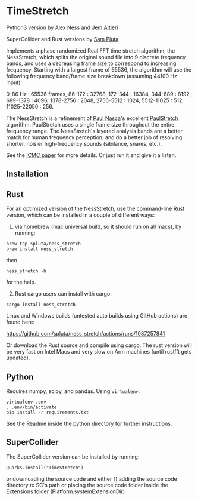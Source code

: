 # TimeStretch

Python3 version by [Alex Ness](alexness.bandcamp.com) and [Jem Altieri](https://www.jem.space/)

SuperCollider and Rust versions by [Sam Pluta](sampluta.com)

Implements a phase randomized Real FFT time stretch algorithm, the NessStretch, which splits the original sound file into 9 discrete frequency bands, and uses a decreasing frame size to correspond to increasing frequency. Starting with a largest frame of 65536, the algorithm will use the following frequency band/frame size breakdown (assuming 44100 Hz input):

0-86 Hz : 65536 frames,
86-172 : 32768,
172-344 : 16384,
344-689 : 8192,
689-1378 : 4096,
1378-2756 : 2048,
2756-5512 : 1024,
5512-11025 : 512,
11025-22050 : 256.

The NessStretch is a refinement of [Paul Nasca](http://www.paulnasca.com/)'s excellent [PaulStretch](http://hypermammut.sourceforge.net/paulstretch/) algorithm.  PaulStretch uses a single frame size throughout the entire frequency range.  The NessStretch's layered analysis bands are a better match for human frequency perception, and do a better job of resolving shorter, noisier high-frequency sounds (sibilance, snares, etc.).

See the [ICMC paper](https://github.com/spluta/TimeStretch/blob/main/NessStretchICMC_Final.pdf) for more details. Or just run it and give it a listen.

## Installation

## Rust

For an optimized version of the NessStretch, use the command-line Rust version, which can be installed in a couple of different ways:

1) via homebrew (mac universal build, so it should run on all macs), by running:

```
brew tap spluta/ness_stretch
brew install ness_stretch
```
then
```
ness_stretch -h
```
for the help.

2) Rust cargo users can install with cargo:

```
cargo install ness_stretch
```

Linux and Windows builds (untested auto builds using GitHub actions) are found here:

https://github.com/spluta/ness_stretch/actions/runs/1087257841

Or download the Rust source and compile using cargo. The rust version will be very fast on Intel Macs and very slow on Arm machines (until rustfft gets updated).

## Python

Requires numpy, scipy, and pandas. Using `virtualenv`:

```
virtualenv .env
. .env/bin/activate
pip install -r requirements.txt
```

See the Readme inside the python directory for further instructions.

## SuperCollider

The SuperCollider version can be installed by running:

```
Quarks.install("TimeStretch")
```
or downloading the source code and either 1) adding the source code directory to SC's path or placing the source code folder inside the Extensions folder (Platform.systemExtensionDir)
